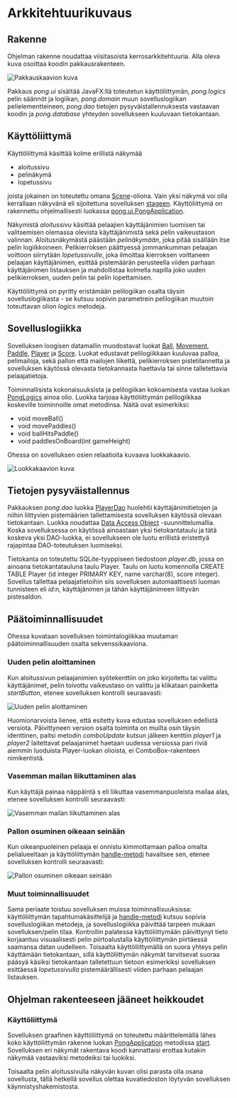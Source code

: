 # Arkkitehtuurikuvaus

## Rakenne

Ohjelman rakenne noudattaa viisitasoista kerrosarkkitehtuuria. Alla oleva kuva osoittaa koodin pakkausrakenteen.

![Pakkauskaavion kuva](https://github.com/heidihas/otm-harjoitustyo/blob/master/dokumentaatio/kuvat/Pong_pakkauskaavio.png)

Pakkaus _pong.ui_ sisältää JavaFX:llä toteutetun käyttöliittymän, _pong.logics_ pelin säännöt ja logiikan, _pong.domain_ muun sovelluslogiikan pelielementteineen, _pong.dao_ tietojen pysyväistallennuksesta vastaavan koodin ja _pong.database_ yhteyden sovellukseen kuuluvaan tietokantaan.

## Käyttöliittymä

Käyttöliittymä käsittää kolme erillistä näkymää

- aloitussivu
- pelinäkymä
- lopetussivu

joista jokainen on toteutettu omana [Scene](https://docs.oracle.com/javase/8/javafx/api/javafx/scene/Scene.html)-oliona. Vain yksi näkymä voi olla kerrallaan näkyvänä eli sijoitettuna sovelluksen [stageen](https://docs.oracle.com/javase/8/javafx/api/javafx/stage/Stage.html). Käyttöliittymä on rakennettu ohjelmallisesti luokassa [pong.ui.PongApplication](https://github.com/heidihas/otm-harjoitustyo/blob/master/Pong/src/main/java/pong/ui/PongApplication.java).

Näkymistä _aloitussivu_ käsittää pelaajien käyttäjänimien luomisen tai valitsemisen olemassa olevista käyttäjänimistä sekä pelin vaikeustason valinnan. Aloitusnäkymästä päästään _pelinäkymään_, joka pitää sisällään itse pelin logiikkoineen. Pelikierroksen päättyessä jommankumman pelaajan voittoon siirrytään _lopetussivulle_, joka ilmoittaa kierroksen voittaneen pelaajan käyttäjänimen, esittää pistemäärän perusteella viiden parhaan käyttäjänimen listauksen ja mahdollistaa kolmella napilla joko uuden pelikierroksen, uuden pelin tai pelin lopettamisen.

Käyttöliittymä on pyritty eristämään pelilogiikan osalta täysin sovelluslogiikasta - se kutsuu sopivin parametrein pelilogiikan muutoin toteuttavan olion _logics_ metodeja.

## Sovelluslogiikka

Sovelluksen loogisen datamallin muodostavat luokat [Ball](https://github.com/heidihas/otm-harjoitustyo/blob/master/Pong/src/main/java/pong/domain/Ball.java), [Movement](https://github.com/heidihas/otm-harjoitustyo/blob/master/Pong/src/main/java/pong/domain/Movement.java), [Paddle](https://github.com/heidihas/otm-harjoitustyo/blob/master/Pong/src/main/java/pong/domain/Paddle.java), [Player](https://github.com/heidihas/otm-harjoitustyo/blob/master/Pong/src/main/java/pong/domain/Player.java) ja [Score](https://github.com/heidihas/otm-harjoitustyo/blob/master/Pong/src/main/java/pong/domain/Score.java). Luokat edustavat pelilogiikkaan kuuluvaa palloa, pelimailoja, sekä pallon että mailojen liikettä, pelikierroksen pistetilannetta ja sovelluksen käytössä olevasta tietokannasta haettavia tai sinne talletettavia pelaajatietoja.

Toiminnallisista kokonaisuuksista ja pelilogiikan kokoamisesta vastaa luokan [PongLogics](https://github.com/heidihas/otm-harjoitustyo/blob/master/Pong/src/main/java/pong/logics/PongLogics.java) ainoa olio. Luokka tarjoaa käyttöliittymän pelilogiikkaa koskeville toiminnoille omat metodinsa. Näitä ovat esimerkiksi:

- void moveBall()
- void movePaddles()
- void ballHitsPaddle()
- void paddlesOnBoard(int gameHeight)

Ohessa on sovelluksen osien relaatioita kuvaava luokkakaavio.

![Luokkakaavion kuva](https://github.com/heidihas/otm-harjoitustyo/blob/master/dokumentaatio/kuvat/Pong_luokkakaavio.png)

## Tietojen pysyväistallennus

Pakkauksen _pong.dao_ luokka [PlayerDao](https://github.com/heidihas/otm-harjoitustyo/blob/master/Pong/src/main/java/pong/dao/PlayerDao.java) huolehtii käyttäjänimitietojen ja niihin liittyvien pistemäärien tallettamisesta sovelluksen käytössä olevaan tietokantaan. Luokka noudattaa [Data Access Object](https://en.wikipedia.org/wiki/Data_access_object) -suunnittelumallia. Koska sovelluksessa on käytössä ainoastaan yksi tietokantataulu ja tätä koskeva yksi DAO-luokka, ei sovellukseen ole luotu erillistä eristettyä rajapintaa DAO-toteutuksen luomiseksi.

Tietokanta on toteutettu SQLite-tyyppiseen tiedostoon _player.db_, jossa on ainoana tietokantatauluna taulu Player. Taulu on luotu komennolla CREATE TABLE Player (id integer PRIMARY KEY, name varchar(8), score integer). Sovellus tallettaa pelaajatietoihin siis sovelluksen automaattisesti luoman tunnisteen eli _id_:n, käyttäjänimen ja tähän käyttäjänimeen liittyvän pistesaldon.

## Päätoiminnallisuudet

Ohessa kuvataan sovelluksen toimintalogiikkaa muutaman päätoiminnallisuuden osalta sekvenssikaaviona.

### Uuden pelin aloittaminen

Kun aloitussivun pelaajanimien syötekenttiin on joko kirjoitettu tai valittu käyttäjänimet, pelin toivottu vaikeustaso on valittu ja klikataan painiketta _startButton_, etenee sovelluksen kontrolli seuraavasti:

![Uuden pelin aloittaminen](https://github.com/heidihas/otm-harjoitustyo/blob/master/dokumentaatio/kuvat/Pong_%20Start%20a%20new%20game_longer.png)

Huomionarvoista lienee, että esitetty kuva edustaa sovelluksen edellistä versiota. Päivittyneen version osalta toiminta on muilta osin täysin identtinen, paitsi metodin _comboUpdate_ kutsun jälkeen kenttiin _player1_ ja _player2_ laitettavat pelaajanimet haetaan uudessa versiossa pari riviä aiemmin luoduista Player-luokan olioista, ei ComboBox-rakenteen nimikentistä.

### Vasemman mailan liikuttaminen alas

Kun käyttäjä painaa näppäintä s eli liikuttaa vasemmanpuoleista mailaa alas, etenee sovelluksen kontrolli seuraavasti:

![Vasemman mailan liikuttaminen alas](https://github.com/heidihas/otm-harjoitustyo/blob/master/dokumentaatio/kuvat/Pong_%20Move%20left%20paddle.png)

### Pallon osuminen oikeaan seinään

Kun oikeanpuoleinen pelaaja ei onnistu kimmottamaan palloa omalta pelialueeltaan ja käyttöliittymän [handle-metodi](https://github.com/heidihas/otm-harjoitustyo/blob/master/Pong/src/main/java/pong/ui/PongApplication.java#L327) havaitsee sen, etenee sovelluksen kontrolli seuraavasti:

![Pallon osuminen oikeaan seinään](https://github.com/heidihas/otm-harjoitustyo/blob/master/dokumentaatio/kuvat/Pong_%20Ball%20hits%20right%20wall.png)

### Muut toiminnallisuudet

Sama periaate toistuu sovelluksen muissa toiminnallisuuksissa: käyttöliittymän tapahtumakäsittelijä ja [handle-metodi](https://github.com/heidihas/otm-harjoitustyo/blob/master/Pong/src/main/java/pong/ui/PongApplication.java#L327) kutsuu sopivia sovelluslogiikan metodeja, ja sovelluslogiikka päivittää tarpeen mukaan sovelluksen/pelin tilaa. Kontrollin palatessa käyttöliittymään päivittynyt tieto korjaantuu visuaalisesti pelin piirtoalustalla käyttöliittymän piirtäessä saamansa datan uudelleen. Toisaalta käyttöliittymällä on suora yhteys pelin käyttämään tietokantaan, sillä käyttöliittymän näkymät tarvitsevat suoraa pääsyä käsiksi tietokantaan talletettuun tietoon esimerkiksi sovelluksen esittäessä _lopetussivulla_ pistemäärällisesti viiden parhaan pelaajan listauksen.

## Ohjelman rakenteeseen jääneet heikkoudet

### Käyttöliittymä

Sovelluksen graafinen käyttöliittymä on toteutettu määrittelemällä lähes koko käyttöliittymän rakenne luokan [PongApplication](https://github.com/heidihas/otm-harjoitustyo/blob/master/Pong/src/main/java/pong/ui/PongApplication.java) metodissa [start](https://github.com/heidihas/otm-harjoitustyo/blob/master/Pong/src/main/java/pong/ui/PongApplication.java#L78). Sovelluksen eri näkymät rakentava koodi kannattaisi erottaa kutakin näkymää vastaaviksi metodeiksi tai luokiksi.

Toisaalta pelin aloitussivulla näkyvän kuvan olisi parasta olla osana sovellusta, tällä hetkellä sovellus olettaa kuvatiedoston löytyvän sovelluksen käynnistyshakemistosta.
